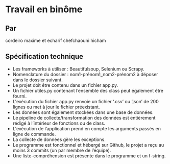 # Travail en binôme

## Par

cordeiro maxime et echarif chefchaouni hicham

## Spécification technique

- Les frameworks à utiliser : Beautifulsoup, Selenium ou Scrapy.
- Nomenclature du dossier : nom1-prénom1_nom2-prénom2 à déposer dans le dossier suivant.
- Le projet doit être contenu dans un fichier app.py.
- Un fichier utiles.py contenant l’ensemble des class peut également être fourni.
- L'exécution du fichier app.py renvoie un fichier ‘.csv’ ou ‘json’ de 200 lignes ou met à jour le fichier préexistant.
- Les données sont également stockées dans une base de données.
- Le pipeline de collecte/transformation des données est entièrement rédigé à l’intérieur de fonctions ou de class.
- L'exécution de l’application prend en compte les arguments passés en ligne de commande.
- La collecte de données gère les exceptions.
- Le programme est fonctionnel et hébergé sur Github, le projet a reçu au moins 3 commits (un par membre de l’équipe).
- Une liste-compréhension est présente dans le programme et un f-string.
